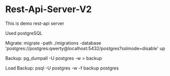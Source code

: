 # Rest-Api-Server-V2
This is demo rest-api server

Used postgreSQL

Migrate: migrate -path ./migrations -database 'postgres://postgres:qwerty@localhost:5432/postgres?sslmode=disable' up

Backup: pg_dumpall -U postgres -w > backup

Load Backup: psql -U postgres -w -f backup postgres
